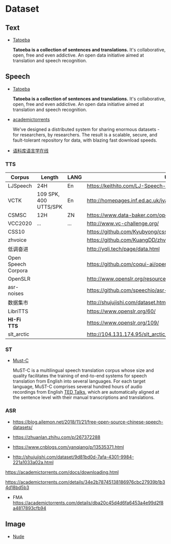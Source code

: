 # Dataset

## Text

* [Tatoeba](https://tatoeba.org/cmn)

  **Tatoeba is a collection of sentences and translations.** It's collaborative, open, free and even addictive. An open data initiative aimed at translation and speech recognition.



## Speech

* [Tatoeba](https://tatoeba.org/cmn)

  **Tatoeba is a collection of sentences and translations.** It's collaborative, open, free and even addictive. An open data initiative aimed at translation and speech recognition.

* [academictorrents](https://academictorrents.com/)

  We've designed a distributed system for sharing enormous datasets - for researchers, by researchers. The result is a scalable, secure, and fault-tolerant repository for data, with blazing fast download speeds.

* [语料库语言学在线](https://www.corpus4u.org/)

### TTS

| Corpus              | Length                | LANG | URL                                                          |
| ------------------- | --------------------- | ---- | ------------------------------------------------------------ |
| LJSpeech            | 24H                   | En   | https://keithito.com/LJ-Speech-Dataset/                      |
| VCTK                | 109 SPK, 400 UTTS/SPK | En   | http://homepages.inf.ed.ac.uk/jyamagis/page3/page58/page58.html |
| CSMSC               | 12H                   | ZN   | https://www.data-baker.com/open_source.html                  |
| VCC2020             | ...                   | ...  | http://www.vc-challenge.org/                                 |
| CSS10               |                       |      | https://github.com/Kyubyong/css10                            |
| zhvoice             |                       |      | https://github.com/KuangDD/zhvoice                           |
| 低调奋进            |                       |      | http://yqli.tech/page/data.html                              |
| Open Speech Corpora |                       |      | https://github.com/coqui-ai/open-speech-corpora              |
| OpenSLR             |                       |      | http://www.openslr.org/resources.php                         |
| asr-noises          |                       |      | https://github.com/speechio/asr-noises                       |
| 数据集市            |                       |      | http://shujujishi.com/dataset.html?orderby=TIME&category=15  |
| LibriTTS            |                       |      | https://www.openslr.org/60/                                  |
| **HI-Fi TTS**       |                       |      | https://www.openslr.org/109/                                 |
| slt_arctic          |                       |      | http://104.131.174.95/slt_arctic_full_data.zip               |

### ST

* [Must-C](https://ict.fbk.eu/must-c/)

  MuST-C is a multilingual speech translation corpus whose size and quality facilitates the training of end-to-end systems for speech translation from English into several languages. For each target language, MuST-C comprises several hundred hours of audio recordings from English [TED Talks](https://www.ted.com/talks), which are automatically aligned at the sentence level with their manual transcriptions and translations.

### ASR

* https://blog.ailemon.net/2018/11/21/free-open-source-chinese-speech-datasets/

* https://zhuanlan.zhihu.com/p/267372288

* https://www.cnblogs.com/yanqiang/p/13535371.html

*  http://shujujishi.com/dataset/9d81bd0d-7afa-4301-9984-221a1033a02a.html

  https://academictorrents.com/docs/downloading.html

  https://academictorrents.com/details/34e2b78745138186976cbc27939b1b34d18bd5b3

* FMA https://academictorrents.com/details/dba20c45d4d6fa6453a4e99d2f8a4817893cfb94



## Image

* [Nude](https://archive.org/download/NudeNet_classifier_dataset_v1/NudeNet_Classifier_train_data_x320.zip)

